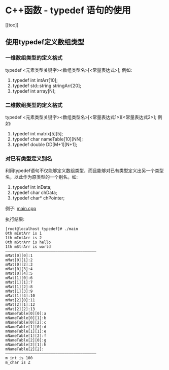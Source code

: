 # C++函数 - typedef 语句的使用

[[toc]]

## 使用typedef定义数组类型

### 一维数组类型的定义格式

typedef <元素类型关键字><数组类型名>[<常量表达式>];
例如: 
1. typedef int intArr[10];
2. typedef std::string stringArr[20];
3. typedef int array[N];

### 二维数组类型的定义格式

typedef <元素类型关键字><数组类型名>[<常量表达式1>][<常量表达式2>];
例如: 
1. typedef int matrix[5][5];
2. typedef char nameTable[10][NN];
3. typedef double DD[M+1][N+1];

### 对已有类型定义别名

利用typedef语句不仅能够定义数组类型，而且能够对已有类型定义出另一个类型名，以此作为原类型的一个别名。如: 
1. typedef int inData;
2. typedef char chData;
3. typedef char* chPointer;

例子:
[main.cpp](./src/typedefUse/main.cpp)

执行结果:
```
[root@localhost typedef]# ./main
0th mIntArr is 1
1th mIntArr is 2
0th mStrArr is hello
1th mStrArr is world
————————————————————————————————————————
mMat[0][0]:1
mMat[0][1]:2
mMat[0][2]:3
mMat[0][3]:4
mMat[0][4]:5
mMat[1][0]:6
mMat[1][1]:7
mMat[1][2]:8
mMat[1][3]:9
mMat[1][4]:10
mMat[2][0]:11
mMat[2][1]:12
mMat[2][2]:13
mNameTable[0][0]:a
mNameTable[0][1]:b
mNameTable[0][2]:c
mNameTable[1][0]:d
mNameTable[1][1]:e
mNameTable[1][2]:f
mNameTable[2][0]:g
mNameTable[2][1]:h
mNameTable[2][2]:
————————————————————————————————————————
m_int is 100
m_char is Z

```